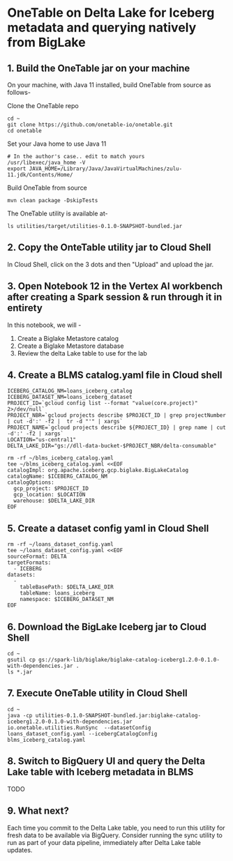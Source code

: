 # OneTable on Delta Lake for Iceberg metadata and querying natively from BigLake

## 1. Build the OneTable jar on your machine

On your machine, with Java 11 installed, build OneTable from source as follows-

Clone the OneTable repo
```
cd ~
git clone https://github.com/onetable-io/onetable.git
cd onetable
```

Set your Java home to use Java 11
```
# In the author's case.. edit to match yours
/usr/libexec/java_home -V
export JAVA_HOME=/Library/Java/JavaVirtualMachines/zulu-11.jdk/Contents/Home/
```

Build OneTable from source
```
mvn clean package -DskipTests
```

The OneTable utility is available at-
```
ls utilities/target/utilities-0.1.0-SNAPSHOT-bundled.jar
```

## 2. Copy the OnteTable utility jar to Cloud Shell

In Cloud Shell, click on the 3 dots and then "Upload" and upload the jar.

## 3. Open Notebook 12 in the Vertex AI workbench after creating a Spark session & run through it in entirety

In this notebook, we will -
1. Create a Biglake Metastore catalog
2. Create a Biglake Metastore database
3. Review the delta Lake table to use for the lab
   
## 4. Create a BLMS catalog.yaml file in Cloud shell

```
ICEBERG_CATALOG_NM=loans_iceberg_catalog
ICEBERG_DATASET_NM=loans_iceberg_dataset
PROJECT_ID=`gcloud config list --format "value(core.project)" 2>/dev/null`
PROJECT_NBR=`gcloud projects describe $PROJECT_ID | grep projectNumber | cut -d':' -f2 |  tr -d "'" | xargs`
PROJECT_NAME=`gcloud projects describe ${PROJECT_ID} | grep name | cut -d':' -f2 | xargs`
LOCATION="us-central1"
DELTA_LAKE_DIR="gs://dll-data-bucket-$PROJECT_NBR/delta-consumable"

rm -rf ~/blms_iceberg_catalog.yaml
tee ~/blms_iceberg_catalog.yaml <<EOF
catalogImpl: org.apache.iceberg.gcp.biglake.BigLakeCatalog
catalogName: $ICEBERG_CATALOG_NM
catalogOptions:
  gcp_project: $PROJECT_ID
  gcp_location: $LOCATION
  warehouse: $DELTA_LAKE_DIR
EOF
```

## 5. Create a dataset config yaml in Cloud Shell

```
rm -rf ~/loans_dataset_config.yaml
tee ~/loans_dataset_config.yaml <<EOF
sourceFormat: DELTA
targetFormats:
  - ICEBERG
datasets:
  -
    tableBasePath: $DELTA_LAKE_DIR
    tableName: loans_iceberg
    namespace: $ICEBERG_DATASET_NM
EOF
```

## 6. Download the BigLake Iceberg jar to Cloud Shell

```
cd ~
gsutil cp gs://spark-lib/biglake/biglake-catalog-iceberg1.2.0-0.1.0-with-dependencies.jar .
ls *.jar
```

## 7. Execute OneTable utility in Cloud Shell

```
cd ~
java -cp utilities-0.1.0-SNAPSHOT-bundled.jar:biglake-catalog-iceberg1.2.0-0.1.0-with-dependencies.jar  io.onetable.utilities.RunSync  --datasetConfig loans_dataset_config.yaml --icebergCatalogConfig blms_iceberg_catalog.yaml
```

## 8. Switch to BigQuery UI and query the Delta Lake table with Iceberg metadata in BLMS

TODO

## 9. What next?

Each time you commit to the Delta Lake table, you need to run this utility for fresh data to be available via BigQuery. Consider running the sync utility to run as part of your data pipeline, immediately after Delta Lake table updates.


